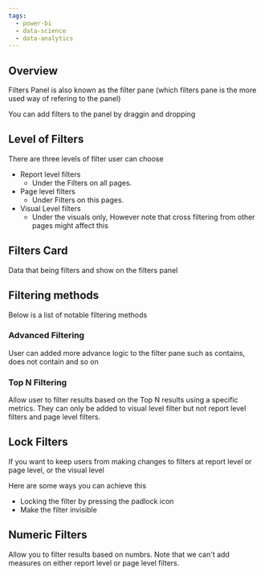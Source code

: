 ```yaml
---
tags:
  - power-bi
  - data-science
  - data-analytics
---
```

## Overview
Filters Panel is also known as the filter pane (which filters pane is the more used way of refering to the panel) 

You can add filters to the panel by draggin and dropping

## Level of Filters
There are three levels of filter user can choose
- Report level filters
	- Under the Filters on all pages. 
- Page level filters
	- Under Filters on this pages. 
- Visual Level filters
	- Under the visuals only, However note that cross filtering from other pages might affect this

## Filters Card
Data that being filters and show on the filters panel

## Filtering methods
Below is a list of notable filtering methods
### Advanced Filtering 
User can added more advance logic to the filter pane such as contains, does not contain and so on

### Top N Filtering
Allow user to filter results based on the Top N results using a specific metrics. They can only be added to visual level filter but not report level filters and page level filters.

## Lock Filters
If you want to keep users from making changes to filters at report level or page level, or the visual level

Here are some ways you can achieve this
- Locking the filter by pressing the padlock icon
- Make the filter invisible

## Numeric Filters
Allow you to filter results based on numbrs. Note that we can't add measures on either report level or page level filters.
